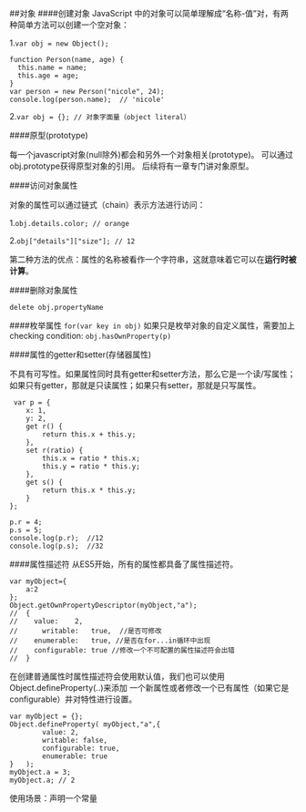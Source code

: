 ##对象
####创建对象
JavaScript 中的对象可以简单理解成“名称-值”对，有两种简单方法可以创建一个空对象：

1.```var obj = new Object();```

    function Person(name, age) {
      this.name = name;
      this.age = age;
    }
    var person = new Person("nicole", 24);
    console.log(person.name);  // 'nicole'

2.```var obj = {}; // 对象字面量（object literal）```

####原型(prototype)

每一个javascript对象(null除外)都会和另外一个对象相关(prototype)。
可以通过obj.prototype获得原型对象的引用。
后续将有一章专门讲对象原型。

####访问对象属性

对象的属性可以通过链式（chain）表示方法进行访问：

1.```obj.details.color; // orange```

2.```obj["details"]["size"]; // 12```

第二种方法的优点：属性的名称被看作一个字符串，这就意味着它可以在**运行时被计算**。

####删除对象属性

```delete obj.propertyName```

####枚举属性
```for(var key in obj)```
如果只是枚举对象的自定义属性，需要加上checking condition: ```obj.hasOwnProperty(p)```

####属性的getter和setter(存储器属性)

不具有可写性。如果属性同时具有getter和setter方法，那么它是一个读/写属性；如果只有getter，那就是只读属性；如果只有setter，那就是只写属性。

     var p = {
        x: 1,  
        y: 2,
        get r() {
            return this.x + this.y;
        },
        set r(ratio) {
            this.x = ratio * this.x;
            this.y = ratio * this.y;
        },
        get s() {
            return this.x * this.y;
        }
    };

    p.r = 4;
    p.s = 5;
    console.log(p.r);  //12
    console.log(p.s);  //32

####属性描述符
从ES5开始，所有的属性都具备了属性描述符。

    var myObject={	
		a:2
    };
    Object.getOwnPropertyDescriptor(myObject,"a");	
    //	{
    //	  value:	2,
    //      writable:	true,  //是否可修改
    //	  enumerable:	true, //是否在for...in循环中出现
    //	  configurable:	true //修改一个不可配置的属性描述符会出错
    //	}
    
在创建普通属性时属性描述符会使用默认值，我们也可以使用Object.defineProperty(..)来添加
一个新属性或者修改一个已有属性（如果它是configurable）并对特性进行设置。

    var myObject = {};
    Object.defineProperty( myObject,"a",{
			value: 2,
			writable: false,	
			configurable: true,	
			enumerable: true
    }	);	
    myObject.a = 3;
    myObject.a;	// 2
使用场景：声明一个常量

